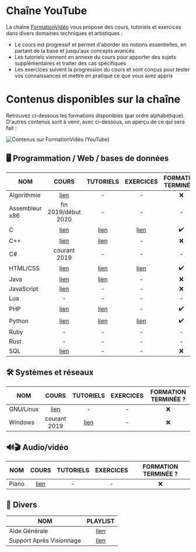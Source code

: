 # Chaîne YouTube

La chaîne [FormationVidéo](https://www.youtube.com/formationvideo8) vous propose des cours, tutoriels et exercices dans divers domaines techniques et artistiques :

+ Le cours est progressif et permet d'aborder les notions essentielles, en partant de la base et jusqu'aux concepts avancés
+ Les tutoriels viennent en annexe du cours pour apporter des sujets supplémentaires et traiter des cas spécifiques
+ Les exercices suivent la progression du cours et sont conçus pour tester vos connaissances et mettre en pratique ce que vous avez appris

# Contenus disponibles sur la chaîne

Retrouvez ci-dessous les formations disponibles (par ordre alphabétique). D'autres contenus sont à venir, avec ci-dessous, un aperçu de ce qui sera fait :

![Contenus sur FormationVidéo (YouTube)](https://nsa40.casimages.com/img/2019/03/26/190326015623131775.png)

## 🖥 Programmation / Web / bases de données

| NOM | COURS | TUTORIELS | EXERCICES | FORMATION TERMINÉE ? |
|---|:--:|:--:|:--:|:--:|
| Algorithmie | [lien](https://www.youtube.com/playlist?list=PLrSOXFDHBtfGy7xYmf5LlNr8f-niDkf7_) | - | - | ❌ |
| Assembleur x86 | fin 2019/début 2020 | - | - | - |
| C | [lien](https://www.youtube.com/playlist?list=PLrSOXFDHBtfEh6PCE39HERGgbbaIHhy4j) | [lien](https://www.youtube.com/playlist?list=PLrSOXFDHBtfECGo-do0Xf6o3fjc8Rta5N) | [lien](https://www.youtube.com/playlist?list=PLrSOXFDHBtfF6lXQpJ4hBha76DsQufiEQ) | ✔️ |
| C++ | [lien](https://www.youtube.com/playlist?list=PLrSOXFDHBtfFiuDVCjWgQZOeaVws7eQmf) | [lien](https://www.youtube.com/playlist?list=PLrSOXFDHBtfHtAe6ZTyNR1qI_qAFe3zPD) | - | ❌ |
| C# | courant 2019 | - | - | - |
| HTML/CSS | [lien](https://www.youtube.com/playlist?list=PLrSOXFDHBtfE5tpw0bjMevWxMWXotiSdO) | [lien](https://www.youtube.com/playlist?list=PLrSOXFDHBtfG1_4HrfPttdwF8aLpgdsRL) | [lien](https://www.youtube.com/playlist?list=PLrSOXFDHBtfHEFVqv0pjGkPHv6PhWZQBb) | ✔️ |
| Java | [lien](https://www.youtube.com/playlist?list=PLrSOXFDHBtfHkq8dd3BbSaopVgRSYtgPv) | [lien](https://www.youtube.com/playlist?list=PLrSOXFDHBtfHpuMXidDB-c1sFVcdJ7BFZ) | - | ❌ |
| JavaScript | [lien](https://www.youtube.com/playlist?list=PLrSOXFDHBtfGxf_PtXLu_OrjFKt4_dqB_) | - | - | ❌ |
| Lua | - | - | - | - |
| PHP | [lien](https://www.youtube.com/playlist?list=PLrSOXFDHBtfFuZttC17M-jNpKnzUL5Adc) | [lien](https://www.youtube.com/playlist?list=PLrSOXFDHBtfEgg_cDMFLWj3hmdG9_2MR2) | - | ✔️ |
| Python | [lien](https://www.youtube.com/playlist?list=PLrSOXFDHBtfHg8fWBd7sKPxEmahwyVBkC) | [lien](https://www.youtube.com/playlist?list=PLrSOXFDHBtfFMB2Qeuej6efzZRvjRdXo8) | [lien](https://www.youtube.com/playlist?list=PLrSOXFDHBtfEiSgOG1FM4oq-yS24iV4s1) | ✔️ |
| Ruby | - | - | - | - |
| Rust | - | - | - | - |
| SQL | [lien](https://www.youtube.com/playlist?list=PLrSOXFDHBtfGl66sXijiN8SU9YJaM_EQg) | - | - | ❌ |

## 🛠 Systèmes et réseaux

| NOM | COURS | TUTORIELS | EXERCICES | FORMATION TERMINÉE ? |
|---|:--:|:--:|:--:|:--:|
| GNU/Linux | [lien](https://www.youtube.com/playlist?list=PLrSOXFDHBtfHKxuz6NySItyf4iSEcTw97) | - | - | ❌ |
| Windows | courant 2019 | [lien](https://www.youtube.com/playlist?list=PLrSOXFDHBtfFrcRVrJ2ELX2_160l_CpQd) | - | ❌ |

## 🔊🎬 Audio/vidéo

| NOM | COURS | TUTORIELS | EXERCICES | FORMATION TERMINÉE ? |
|---|:--:|:--:|:--:|:--:|
| Piano | [lien](https://www.youtube.com/playlist?list=PLrSOXFDHBtfGVnQHe3Zqo9AUr0kXCmvtk) | - | - | ❌ |

## 📙 Divers

| NOM | PLAYLIST |
|---|:--:|
| Aide Générale | [lien](https://www.youtube.com/playlist?list=PLrSOXFDHBtfEwFMZ1YIXgUqOFODGyo7tB) |
| Support Après Visionnage | [lien](https://www.youtube.com/playlist?list=PLrSOXFDHBtfHutxT7b4SRo8xFoXLg_DJr) |
